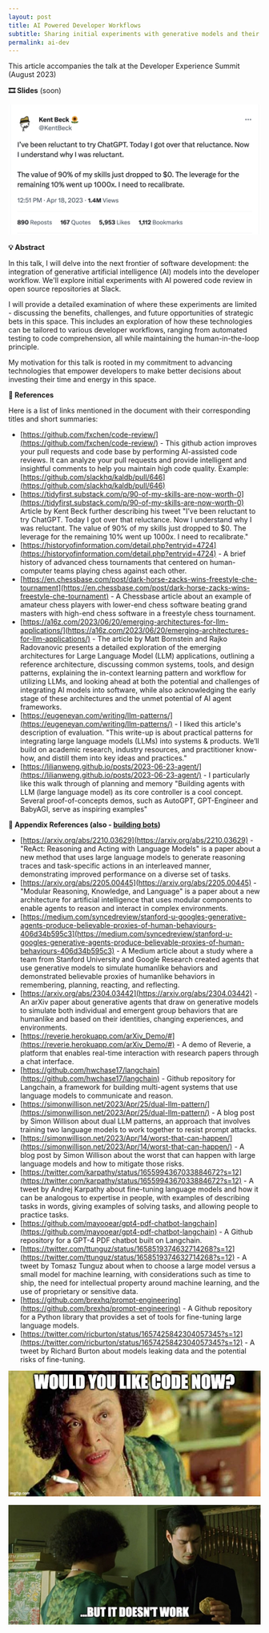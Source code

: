 ```yaml
---
layout: post
title: AI Powered Developer Workflows
subtitle: Sharing initial experiments with generative models and their challenges in developer workflows
permalink: ai-dev
---
```


This article accompanies the talk at the Developer Experience Summit (August 2023)

**🎞️ Slides** (soon)

[![Tweet: Kent Beck][kent-beck]](/img-posts/ai-code-review-kent-beck.png)

[kent-beck]: /img-posts/ai-code-review-kent-beck.png
[review-oracle]: /img-posts/ai-code-review-oracle.png
[oracle-yet]: /img-posts/ai-code-review-oracle-yet.png

**💡 Abstract**

In this talk, I will delve into the next frontier of software development: the integration of generative artificial intelligence (AI) models into the developer workflow. We'll explore initial experiments with AI powered code review in open source repositories at Slack.

I will provide a detailed examination of where these experiments are limited - discussing the benefits, challenges, and future opportunities of strategic bets in this space. This includes an exploration of how these technologies can be tailored to various developer workflows, ranging from automated testing to code comprehension, all while maintaining the human-in-the-loop principle.

My motivation for this talk is rooted in my commitment to advancing technologies that empower developers to make better decisions about investing their time and energy in this space.

**🔗 References**

Here is a list of links mentioned in the document with their corresponding titles and short summaries:

- [https://github.com/fxchen/code-review/](https://github.com/fxchen/code-review/) - This github action improves your pull requests and code base by performing AI-assisted code reviews. It can analyze your pull requests and provide intelligent and insightful comments to help you maintain high code quality. Example: [https://github.com/slackhq/kaldb/pull/646](https://github.com/slackhq/kaldb/pull/646)
- [https://tidyfirst.substack.com/p/90-of-my-skills-are-now-worth-0](https://tidyfirst.substack.com/p/90-of-my-skills-are-now-worth-0) Article by Kent Beck further describing his tweet "I’ve been reluctant to try ChatGPT. Today I got over that reluctance. Now I understand why I was reluctant. The value of 90% of my skills just dropped to $0. The leverage for the remaining 10% went up 1000x. I need to recalibrate."
- [https://historyofinformation.com/detail.php?entryid=4724](https://historyofinformation.com/detail.php?entryid=4724) - A brief history of advanced chess tournaments that centered on human-computer teams playing chess against each other.
- [https://en.chessbase.com/post/dark-horse-zacks-wins-freestyle-che-tournament](https://en.chessbase.com/post/dark-horse-zacks-wins-freestyle-che-tournament) - A Chessbase article about an example of amateur chess players with lower-end chess software beating grand masters with high-end chess software in a freestyle chess tournament.
- [https://a16z.com/2023/06/20/emerging-architectures-for-llm-applications/](https://a16z.com/2023/06/20/emerging-architectures-for-llm-applications/) - The article by Matt Bornstein and Rajko Radovanovic presents a detailed exploration of the emerging architectures for Large Language Model (LLM) applications, outlining a reference architecture, discussing common systems, tools, and design patterns, explaining the in-context learning pattern and workflow for utilizing LLMs, and looking ahead at both the potential and challenges of integrating AI models into software, while also acknowledging the early stage of these architectures and the unmet potential of AI agent frameworks.
- [https://eugeneyan.com/writing/llm-patterns/](https://eugeneyan.com/writing/llm-patterns/) - I liked this article's description of evaluation. "This write-up is about practical patterns for integrating large language models (LLMs) into systems & products. We’ll build on academic research, industry resources, and practitioner know-how, and distill them into key ideas and practices."
- [https://lilianweng.github.io/posts/2023-06-23-agent/](https://lilianweng.github.io/posts/2023-06-23-agent/) - I particularly like this walk through of planning and memory "Building agents with LLM (large language model) as its core controller is a cool concept. Several proof-of-concepts demos, such as AutoGPT, GPT-Engineer and BabyAGI, serve as inspiring examples"


**🔗 Appendix References (also - [building bots](https://frankc.net/ai-entered-chat))**

- [https://arxiv.org/abs/2210.03629](https://arxiv.org/abs/2210.03629) - "ReAct: Reasoning and Acting with Language Models" is a paper about a new method that uses large language models to generate reasoning traces and task-specific actions in an interleaved manner, demonstrating improved performance on a diverse set of tasks.
- [https://arxiv.org/abs/2205.00445](https://arxiv.org/abs/2205.00445) - "Modular Reasoning, Knowledge, and Language" is a paper about a new architecture for artificial intelligence that uses modular components to enable agents to reason and interact in complex environments.
- [https://medium.com/syncedreview/stanford-u-googles-generative-agents-produce-believable-proxies-of-human-behaviours-406d34b595c3](https://medium.com/syncedreview/stanford-u-googles-generative-agents-produce-believable-proxies-of-human-behaviours-406d34b595c3) - A Medium article about a study where a team from Stanford University and Google Research created agents that use generative models to simulate humanlike behaviors and demonstrated believable proxies of humanlike behaviors in remembering, planning, reacting, and reflecting.
- [https://arxiv.org/abs/2304.03442](https://arxiv.org/abs/2304.03442) - An arXiv paper about generative agents that draw on generative models to simulate both individual and emergent group behaviors that are humanlike and based on their identities, changing experiences, and environments.
- [https://reverie.herokuapp.com/arXiv_Demo/#](https://reverie.herokuapp.com/arXiv_Demo/#) - A demo of Reverie, a platform that enables real-time interaction with research papers through a chat interface.
- [https://github.com/hwchase17/langchain](https://github.com/hwchase17/langchain) - Github repository for Langchain, a framework for building multi-agent systems that use language models to communicate and reason.
- [https://simonwillison.net/2023/Apr/25/dual-llm-pattern/](https://simonwillison.net/2023/Apr/25/dual-llm-pattern/) - A blog post by Simon Willison about dual LLM patterns, an approach that involves training two language models to work together to resist prompt attacks.
- [https://simonwillison.net/2023/Apr/14/worst-that-can-happen/](https://simonwillison.net/2023/Apr/14/worst-that-can-happen/) - A blog post by Simon Willison about the worst that can happen with large language models and how to mitigate those risks.
- [https://twitter.com/karpathy/status/1655994367033884672?s=12](https://twitter.com/karpathy/status/1655994367033884672?s=12) - A tweet by Andrej Karpathy about fine-tuning language models and how it can be analogous to expertise in people, with examples of describing tasks in words, giving examples of solving tasks, and allowing people to practice tasks.
- [https://github.com/mayooear/gpt4-pdf-chatbot-langchain](https://github.com/mayooear/gpt4-pdf-chatbot-langchain) - A Github repository for a GPT-4 PDF chatbot built on Langchain.
- [https://twitter.com/ttunguz/status/1658519374632714268?s=12](https://twitter.com/ttunguz/status/1658519374632714268?s=12) - A tweet by Tomasz Tunguz about when to choose a large model versus a small model for machine learning, with considerations such as time to ship, the need for intellectual property around machine learning, and the use of proprietary or sensitive data.
- [https://github.com/brexhq/prompt-engineering](https://github.com/brexhq/prompt-engineering) - A Github repository for a Python library that provides a set of tools for fine-tuning large language models.
- [https://twitter.com/ricburton/status/1657425842304057345?s=12](https://twitter.com/ricburton/status/1657425842304057345?s=12) - A tweet by Richard Burton about models leaking data and the potential risks of fine-tuning.

[![Would you like code][review-oracle]](/img-posts/ai-entered-chat-intro.png)

[![It doesn't work yet!][oracle-yet]](/img-posts/ai-code-review-oracle-yet.png)
